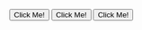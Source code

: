<button type="button" class="btn-crazy btn btn-lg btn-danger" onmouseenter="goCrazy.call(this)">
  Click Me!
</button>
<button type="button" class="btn-crazy btn btn-lg btn-primary" onmouseenter="goCrazy.call(this)">
  Click Me!
</button>
<button type="button" class="btn-crazy btn btn-lg btn-success" onmouseenter="goCrazy.call(this)">
  Click Me!
</button>

<script>
  function goCrazy() {
    const offsetLeft = Math.random() * (window.innerWidth - this.clientWidth);
    const offsetTop  = Math.random() * (window.innerHeight - this.clientHeight);

    console.log(offsetLeft, offsetTop);

    this.style.top = offsetTop + 'px';
    this.style.left = offsetLeft + 'px';
  }
</script>

